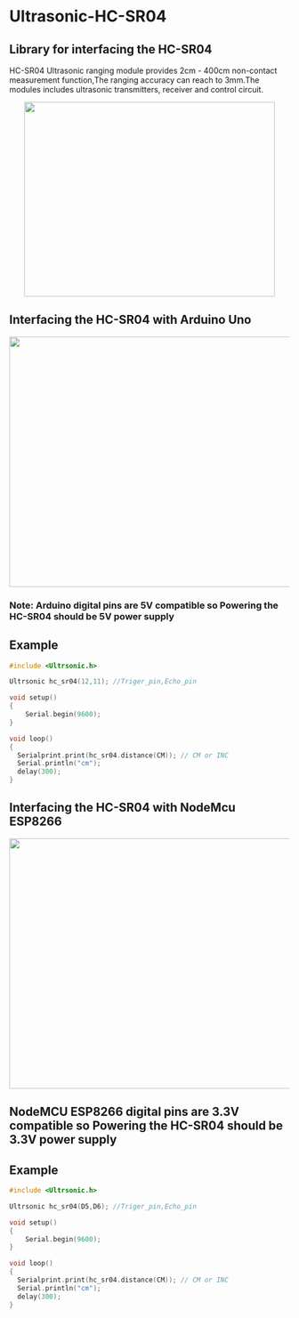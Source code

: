 # Ultrasonic-HC-SR04

## Library for interfacing the HC-SR04

HC-SR04 Ultrasonic ranging module provides 2cm - 400cm non-contact measurement function,The ranging accuracy can reach to 3mm.The modules includes ultrasonic transmitters, receiver and control circuit.

<p align="center">
<img width="450" height="350" src="https://raw.githubusercontent.com/Prabhuelectro/Ultrasonic-HC-SR04/master/image/HC-SR04%20Ultrasonic%20Range%20Measurement%20Module.jpg">
</p>

## Interfacing the HC-SR04 with Arduino Uno

<p align="center">
<img width="650" height="450" src="https://raw.githubusercontent.com/Prabhuelectro/Ultrasonic-HC-SR04/master/image/HCSR04-with-arduino.png">
</p>

### Note: Arduino digital pins are 5V compatible so Powering the HC-SR04 should be 5V power supply

## Example

``` C++
#include <Ultrsonic.h>

Ultrsonic hc_sr04(12,11); //Triger_pin,Echo_pin

void setup() 
{
	Serial.begin(9600);
}

void loop()
{
  Serialprint.print(hc_sr04.distance(CM)); // CM or INC
  Serial.println("cm");
  delay(300);
}
```

## Interfacing the HC-SR04 with NodeMcu ESP8266

<p align="center">
<img width="650" height="450" src="https://raw.githubusercontent.com/Prabhuelectro/Ultrasonic-HC-SR04/master/image/hc-sr04-esp8266.png">
</p>

## NodeMCU ESP8266 digital pins are 3.3V compatible so Powering the HC-SR04 should be 3.3V power supply

## Example

``` C++
#include <Ultrsonic.h>

Ultrsonic hc_sr04(D5,D6); //Triger_pin,Echo_pin

void setup() 
{
	Serial.begin(9600);
}

void loop()
{
  Serialprint.print(hc_sr04.distance(CM)); // CM or INC
  Serial.println("cm");
  delay(300);
}
```

